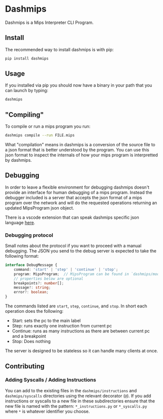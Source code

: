 # Dashmips

Dashmips is a Mips Interpreter CLI Program.

## Install

The recommended way to install dashmips is with pip:

```sh
pip install dashmips
```

## Usage

If you installed via pip you should now have a binary in your path that you can launch by typing:

```sh
dashmips
```

## "Compiling"

To compile or run a mips program you run:

```sh
dashmips compile --run FILE.mips
```

What "compilation" means in dashmips is a conversion of the source file to a json format that is better understood by the program. You can use this json format to inspect the internals of how your mips program is interpretted by dashmips.

## Debugging

In order to leave a flexible environment for debugging dashmips doesn't provide an interface for human debugging of a mips program. Instead the debugger included is a server that accepts the json format of a mips program over the network and will do the requested operations returning an updated MipsProgram json object.

There is a vscode extension that can speak dashmips specific json language [here](https://github.com/nbbeeken/dashmips-debugger).

### Debugging protocol

Small notes about the protocol if you want to proceed with a manual debugging. The JSON you send to the debug server is expected to take the following format:

```ts
interface DebugMessage {
    command: 'start' | 'step' | 'continue' | 'stop';
    program: MipsProgram;  // MipsProgram can be found in `dashmips/models.py`
    // properties below are optional
    breakpoints?: number[];
    message?: string;
    error?: boolean;
}
```

The commands listed are `start`, `step`, `continue`, and `stop`. In short each operation does the following:

- Start: sets the pc to the main label
- Step: runs exactly one instruction from current pc
- Continue: runs as many instructions as there are between current pc and a breakpoint
- Stop: Does nothing

The server is designed to be stateless so it can handle many clients at once.

## Contributing

### Adding Syscalls / Adding Instructions

You can add to the existing files in the `dashmips/instructions` and `dashmips/syscalls` directories using the relevant decorator (`@`).
If you add instructions or syscalls to a new file in these subdirectories ensure that the new file is named with the pattern: `*_instructions.py` or `*_syscalls.py` where `*` is whatever identifier you choose.
